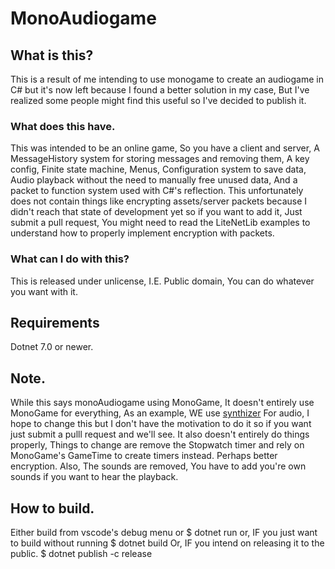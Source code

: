 # MonoAudiogame
## What is this?
This is a result of me intending to use monogame to create an audiogame in C# but it's now left because I found a better solution in my case, But I've realized some people might find this useful so I've decided to publish it.
### What does this have.
This was intended to be an online game, So you have a client and server, A MessageHistory system for storing messages and removing them, A key config, Finite state machine, Menus, Configuration system to save data, Audio playback without the need to manually free unused data, And a packet to function system used with C#'s reflection.
This unfortunately does not contain things like encrypting assets/server packets because I didn't reach that state of development yet so if you want to add it, Just submit a pull request, You might need to read the LiteNetLib examples to understand how to properly implement encryption with packets.
### What can I do with this?
This is released under unlicense, I.E. Public domain, You can do whatever you want with it.
## Requirements
Dotnet 7.0 or newer.
## Note.
While this says monoAudiogame using MonoGame, It doesn't entirely use MonoGame for everything, As an example, WE use [synthizer](https://github.com/synthizer/synthizer) For audio, I hope to change this but I don't have the motivation to do it so if you want just submit a pulll request and we'll see.
It also doesn't entirely do things properly, Things to change are remove the Stopwatch timer and  rely on MonoGame's GameTime to create timers instead. Perhaps better encryption.
Also, The sounds are removed, You have to add you're own sounds if you want to hear the playback.
## How to build.
Either build from vscode's debug menu or
$ dotnet run
or, IF you just want to build without running
$ dotnet build
Or, IF you intend on releasing it to the public.
$ dotnet publish -c release
